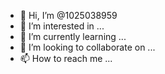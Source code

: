 - 👋 Hi, I’m @1025038959
- 👀 I’m interested in ...
- 🌱 I’m currently learning ...
- 💞️ I’m looking to collaborate on ...
- 📫 How to reach me ...

<!---
1025038959/1025038959 is a ✨ special ✨ repository because its `README.md` (this file) appears on your GitHub profile.
You can click the Preview link to take a look at your changes.
--->
